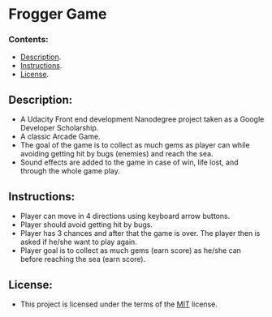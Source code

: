 # Frogger Game

### Contents:

- [Description](#description).
- [Instructions](#instructions).
- [License](#license).


## Description:

- A Udacity Front end development Nanodegree project taken as a Google Developer Scholarship.
- A classic Arcade Game.
- The goal of the game is to collect as much gems as player can while avoiding getting hit by bugs (enemies) and reach the sea.
- Sound effects are added to the game in case of win, life lost, and through the whole game play.


## Instructions:

- Player can move in 4 directions using keyboard arrow buttons.
- Player should avoid getting hit by bugs.
- Player has 3 chances and after that the game is over. The player then is asked if he/she want to play again.
- Player goal is to collect as much gems (earn score) as he/she can before reaching the sea (earn score).


## License:

- This project is licensed under the terms of the [MIT](https://choosealicense.com/licenses/mit/) license.
